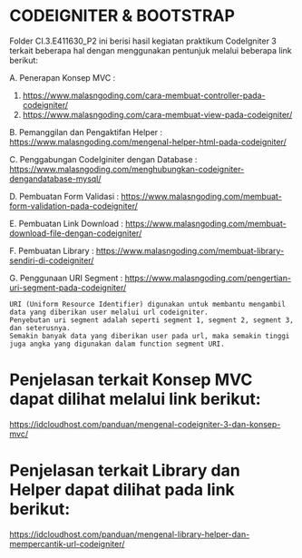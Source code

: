 # CODEIGNITER & BOOTSTRAP
Folder CI.3.E411630_P2 ini berisi hasil kegiatan praktikum CodeIgniter 3 terkait beberapa hal dengan menggunakan pentunjuk melalui beberapa link berikut:

A. Penerapan Konsep MVC :
1. https://www.malasngoding.com/cara-membuat-controller-pada-codeigniter/
2. https://www.malasngoding.com/cara-membuat-view-pada-codeigniter/
    
B. Pemanggilan dan Pengaktifan Helper :
https://www.malasngoding.com/mengenal-helper-html-pada-codeigniter/

C. Penggabungan CodeIginiter dengan Database :
https://www.malasngoding.com/menghubungkan-codeigniter-dengandatabase-mysql/

D. Pembuatan Form Validasi :
https://www.malasngoding.com/membuat-form-validation-pada-codeigniter/

E. Pembuatan Link Download :
https://www.malasngoding.com/membuat-download-file-dengan-codeigniter/
    
F. Pembuatan Library :
https://www.malasngoding.com/membuat-library-sendiri-di-codeigniter/
    
G. Penggunaan URI Segment :
https://www.malasngoding.com/pengertian-uri-segment-pada-codeigniter/
    
    URI (Uniform Resource Identifier) digunakan untuk membantu mengambil data yang diberikan user melalui url codeigniter.
    Penyebutan uri segment adalah seperti segment 1, segment 2, segment 3, dan seterusnya.
    Semakin banyak data yang diberikan user pada url, maka semakin tinggi juga angka yang digunakan dalam function segment URI.


# Penjelasan terkait Konsep MVC dapat dilihat melalui link berikut:
https://idcloudhost.com/panduan/mengenal-codeigniter-3-dan-konsep-mvc/

# Penjelasan terkait Library dan Helper dapat dilihat pada link berikut:
https://idcloudhost.com/panduan/mengenal-library-helper-dan-mempercantik-url-codeigniter/
